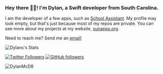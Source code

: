 ### Hey there 👋🏻!  I'm Dylan, a Swift developer from South Carolina.

I am the developer of a few apps, such as [School Assistant](sunapps.org/sa). My profile may look empty, but that's just because most of my repos are private. You can see more about my projects at my website, [sunapps.org](https://sunapps.org).

Need to reach me? Send me an [email!](mailto:sunapps@dlmconsulting.org)



![Dylans's Stats](https://github-readme-stats.vercel.app/api?username=DylanMcD8&show_icons=true&count_private=true&theme=dark)

[![Twitter Followers](https://img.shields.io/twitter/follow/DylanMcD8?label=Followers&style=social)](https://twitter.com/DylanMcD8) 
[![GitHub followers](https://img.shields.io/github/followers/DylanMcD8?label=Followers&style=social)](https://github.com/DylanMcD8/)
<p align="left"> <img src="https://komarev.com/ghpvc/?username=DylanMcD8" alt="DylanMcD8" /> </p>
